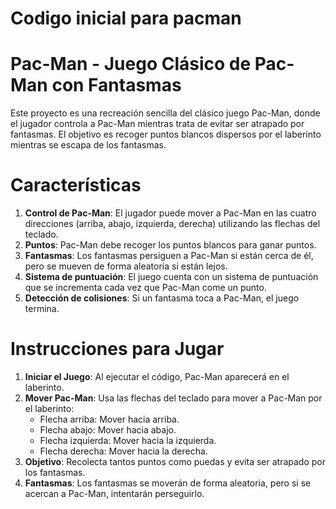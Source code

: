 # Codigo inicial para pacman
# Pac-Man - Juego Clásico de Pac-Man con Fantasmas

Este proyecto es una recreación sencilla del clásico juego Pac-Man, donde el jugador controla a Pac-Man mientras trata de evitar ser atrapado por fantasmas. El objetivo es recoger puntos blancos dispersos por el laberinto mientras se escapa de los fantasmas.

# Características

1. **Control de Pac-Man**: El jugador puede mover a Pac-Man en las cuatro direcciones (arriba, abajo, izquierda, derecha) utilizando las flechas del teclado.
2. **Puntos**: Pac-Man debe recoger los puntos blancos para ganar puntos.
3. **Fantasmas**: Los fantasmas persiguen a Pac-Man si están cerca de él, pero se mueven de forma aleatoria si están lejos.
4. **Sistema de puntuación**: El juego cuenta con un sistema de puntuación que se incrementa cada vez que Pac-Man come un punto.
5. **Detección de colisiones**: Si un fantasma toca a Pac-Man, el juego termina.

# Instrucciones para Jugar

1. **Iniciar el Juego**: Al ejecutar el código, Pac-Man aparecerá en el laberinto.
2. **Mover Pac-Man**: Usa las flechas del teclado para mover a Pac-Man por el laberinto:
   - Flecha arriba: Mover hacia arriba.
   - Flecha abajo: Mover hacia abajo.
   - Flecha izquierda: Mover hacia la izquierda.
   - Flecha derecha: Mover hacia la derecha.
3. **Objetivo**: Recolecta tantos puntos como puedas y evita ser atrapado por los fantasmas.
4. **Fantasmas**: Los fantasmas se moverán de forma aleatoria, pero si se acercan a Pac-Man, intentarán perseguirlo.


